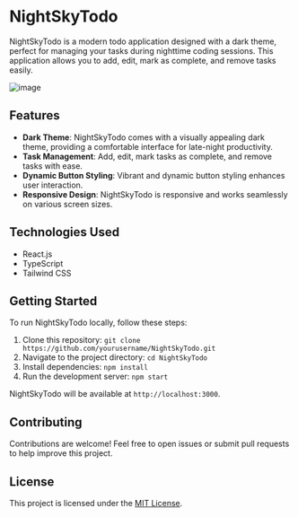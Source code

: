 # NightSkyTodo

NightSkyTodo is a modern todo application designed with a dark theme, perfect for managing your tasks during nighttime coding sessions. This application allows you to add, edit, mark as complete, and remove tasks easily.

![image](https://github.com/surajshelke2/NightSkyTodo/assets/91287011/fbf0ce7b-873d-4141-83d4-42a84369a4c7)


## Features

- **Dark Theme**: NightSkyTodo comes with a visually appealing dark theme, providing a comfortable interface for late-night productivity.
- **Task Management**: Add, edit, mark tasks as complete, and remove tasks with ease.
- **Dynamic Button Styling**: Vibrant and dynamic button styling enhances user interaction.
- **Responsive Design**: NightSkyTodo is responsive and works seamlessly on various screen sizes.

## Technologies Used

- React.js
- TypeScript
- Tailwind CSS

## Getting Started

To run NightSkyTodo locally, follow these steps:

1. Clone this repository: `git clone https://github.com/yourusername/NightSkyTodo.git`
2. Navigate to the project directory: `cd NightSkyTodo`
3. Install dependencies: `npm install`
4. Run the development server: `npm start`

NightSkyTodo will be available at `http://localhost:3000`.

## Contributing

Contributions are welcome! Feel free to open issues or submit pull requests to help improve this project.

## License

This project is licensed under the [MIT License](LICENSE).
